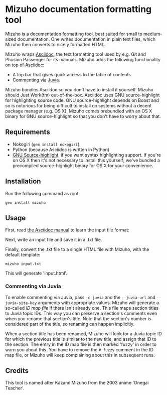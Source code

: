 # Mizuho documentation formatting tool

Mizuho is a documentation formatting tool, best suited for small to
medium-sized documentation. One writes documentation in plain text
files, which Mizuho then converts to nicely formatted HTML.

Mizuho wraps [Asciidoc](http://www.methods.co.nz/asciidoc/), the text
formatting tool used by e.g. Git and Phusion Passenger for its manuals.
Mizuho adds the following functionality on top of Asciidoc:

 * A top bar that gives quick access to the table of contents.
 * Commenting via [Juvia](https://github.com/FooBarWidget/juvia).

Mizuho bundles Asciidoc so you don't have to install it yourself. Mizuho
should Just Work(tm) out-of-the-box. Asciidoc uses GNU source-highlight
for highlighting source code. GNU source-highlight depends on Boost and
so is notorious for being difficult to install on systems without a
decent package manager (e.g. OS X). Mizuho comes prebundled with an OS
X binary for GNU source-highlight so that you don't have to worry about
that.

## Requirements

 * Nokogiri (`gem install nokogiri`)
 * Python (because Asciidoc is written in Python)
 * [GNU Source-highlight](http://www.gnu.org/software/src-highlite/), if you
   want syntax highlighting support. If you're on OS X then it's not necessary
   to install this yourself; we've bundled a precompiled source-highlight
   binary for OS X for your convenience.

## Installation

Run the following command as root:

    gem install mizuho

## Usage

First, read [the Asciidoc manual](http://www.methods.co.nz/asciidoc/userguide.html)
to learn the input file format:

Next, write an input file and save it in a .txt file.

Finally, convert the .txt file to a single HTML file with Mizuho, with the
default template:

    mizuho input.txt

This will generate 'input.html'.

### Commenting via Juvia

To enable commenting via Juvia, pass `-c juvia` and the `--juvia-url` and
`--juvia-site-key` arguments with appropriate values. Mizuho will generate a
so-called *ID map file* if there isn't already one. This file maps section
titles to Juvia topic IDs. This way you can preserve a section's comments
even when you rename that section's title. Note that the section's number is
considered part of the title, so renaming can happen implicitly.

When a section title has been renamed, Mizuho will look for a Juvia topic ID
for which the previous title is similar to the new title, and assign that ID
to the section. The entry in the ID map file is then marked 'fuzzy' in order to
warn you about this. You have to remove the `# fuzzy` comment in the ID map
file, or Mizuho will keep complaining about this in subsequent runs.

## Credits

This tool is named after Kazami Mizuho from the 2003 anime 'Onegai Teacher'.
